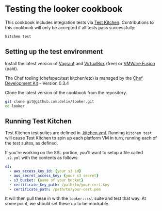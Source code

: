 Testing the looker cookbook
=====

This cookbook includes integration tests via [Test Kitchen](https://github.com/test-kitchen/test-kitchen).
Contributions to this cookbook will only be accepted if all tests pass successfully:

```bash
kitchen test
```

Setting up the test environment
-----

Install the latest version of [Vagrant](http://www.vagrantup.com/downloads.html) and [VirtualBox](https://www.virtualbox.org/wiki/Downloads) (free) or [VMWare Fusion](http://www.vmware.com/products/fusion) (paid).

The Chef tooling (chefspec/test kitchen/etc) is managed by the [Chef Development Kit](http://downloads.getchef.com/chef-dk/) - Version 0.3.4

Clone the latest version of the cookbook from the repository.

```bash
git clone git@github.com:deliv/looker.git
cd looker
```


Running Test Kitchen
-----

Test Kitchen test suites are defined in [.kitchen.yml](https://github.com/deliv/looker/blob/master/.kitchen.yml). 
Running `kitchen test` will cause Test Kitchen to spin up each platform VM in turn, running each of the test suites, as defined. 

If you're working on the SSL portion, you'll want to setup a file called `.s2.yml` with the contents as follows: 

```yaml
s3: 
  - aws_access_key_id: {your s3 id}
  - aws_secret_access_key: {your s3 secret}
  - s3_bucket: {name of your bucket}
  - certificate_key_path: /path/to/your-cert.key
  - certificate_path: /path/to/your-cert.pem
```

It will then pull these in with the `looker::ssl` suite and test that way. At some point, we should set these up to be mockable. 
